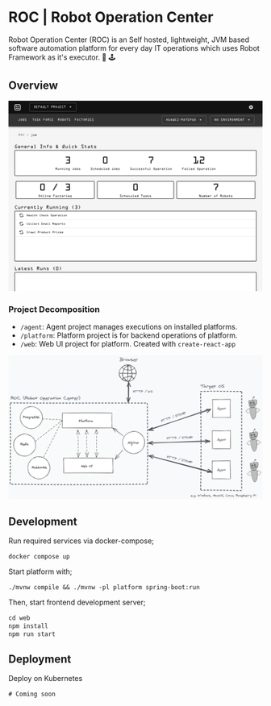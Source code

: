 # ROC | Robot Operation Center

Robot Operation Center (ROC) is an Self hosted, lightweight, JVM based software automation platform for every day IT
operations which uses Robot Framework as it's executor. 🤖 🕹

## Overview

![Screenshot 1](./docs/assets/screenshot-1.png)

### Project Decomposition

- `/agent`: Agent project manages executions on installed platforms.
- `/platform`: Platform project is for backend operations of platform.
- `/web`: Web UI project for platform. Created with `create-react-app`

![System Overview](./docs/assets/system-overview.png)

## Development

Run required services via docker-compose;

```
docker compose up
```

Start platform with;

```
./mvnw compile && ./mvnw -pl platform spring-boot:run
```

Then, start frontend development server;

```shell
cd web
npm install
npm run start
```

## Deployment

Deploy on Kubernetes

```shell
# Coming soon
```